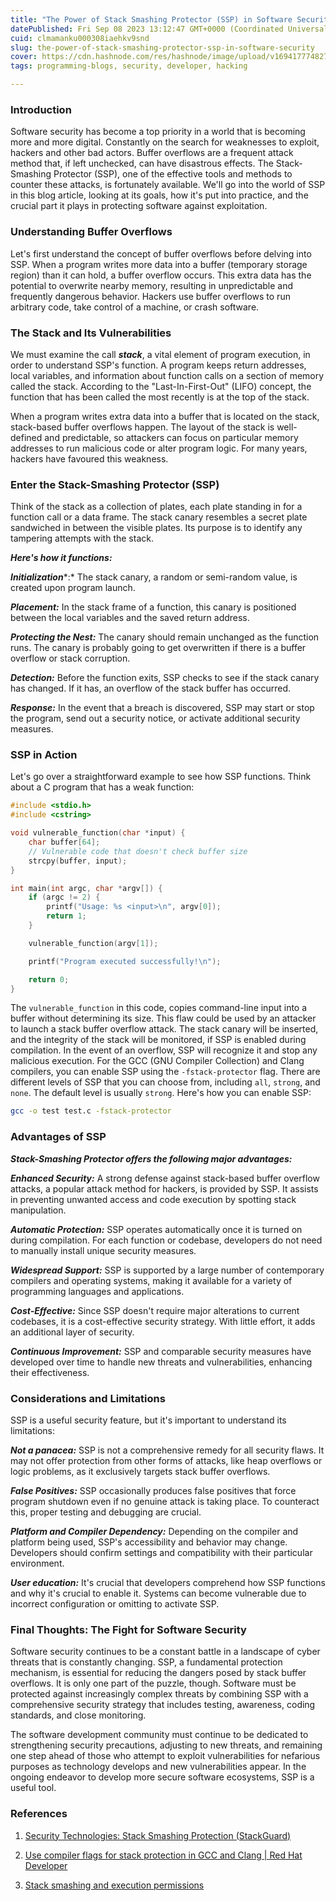 ```yaml
---
title: "The Power of Stack Smashing Protector (SSP) in Software Security"
datePublished: Fri Sep 08 2023 13:12:47 GMT+0000 (Coordinated Universal Time)
cuid: clmamanku000308iaehkv9snd
slug: the-power-of-stack-smashing-protector-ssp-in-software-security
cover: https://cdn.hashnode.com/res/hashnode/image/upload/v1694177748271/8c706775-24ec-4f31-9bf4-1be61a6cd73f.png
tags: programming-blogs, security, developer, hacking

---
```


### Introduction

Software security has become a top priority in a world that is becoming more and more digital. Constantly on the search for weaknesses to exploit, hackers and other bad actors. Buffer overflows are a frequent attack method that, if left unchecked, can have disastrous effects. The Stack-Smashing Protector (SSP), one of the effective tools and methods to counter these attacks, is fortunately available. We'll go into the world of SSP in this blog article, looking at its goals, how it's put into practice, and the crucial part it plays in protecting software against exploitation.

### Understanding Buffer Overflows

Let's first understand the concept of buffer overflows before delving into SSP. When a program writes more data into a buffer (temporary storage region) than it can hold, a buffer overflow occurs. This extra data has the potential to overwrite nearby memory, resulting in unpredictable and frequently dangerous behavior. Hackers use buffer overflows to run arbitrary code, take control of a machine, or crash software.

### The Stack and Its Vulnerabilities

We must examine the call ***stack***, a vital element of program execution, in order to understand SSP's function. A program keeps return addresses, local variables, and information about function calls on a section of memory called the stack. According to the "Last-In-First-Out" (LIFO) concept, the function that has been called the most recently is at the top of the stack.

When a program writes extra data into a buffer that is located on the stack, stack-based buffer overflows happen. The layout of the stack is well-defined and predictable, so attackers can focus on particular memory addresses to run malicious code or alter program logic. For many years, hackers have favoured this weakness.

### Enter the Stack-Smashing Protector (SSP)

Think of the stack as a collection of plates, each plate standing in for a function call or a data frame. The stack canary resembles a secret plate sandwiched in between the visible plates. Its purpose is to identify any tampering attempts with the stack.

***Here's how it functions:***

***Initialization***\*:\* The stack canary, a random or semi-random value, is created upon program launch.

***Placement:*** In the stack frame of a function, this canary is positioned between the local variables and the saved return address.

***Protecting the Nest:*** The canary should remain unchanged as the function runs. The canary is probably going to get overwritten if there is a buffer overflow or stack corruption.

***Detection:*** Before the function exits, SSP checks to see if the stack canary has changed. If it has, an overflow of the stack buffer has occurred.

***Response:*** In the event that a breach is discovered, SSP may start or stop the program, send out a security notice, or activate additional security measures.

### **SSP in Action**

Let's go over a straightforward example to see how SSP functions. Think about a C program that has a weak function:

```c
#include <stdio.h>
#include <cstring>

void vulnerable_function(char *input) {
    char buffer[64];
    // Vulnerable code that doesn't check buffer size
    strcpy(buffer, input);
}

int main(int argc, char *argv[]) {
    if (argc != 2) {
        printf("Usage: %s <input>\n", argv[0]);
        return 1;
    }

    vulnerable_function(argv[1]);

    printf("Program executed successfully!\n");

    return 0;
}
```

The `vulnerable_function` in this code, copies command-line input into a buffer without determining its size. This flaw could be used by an attacker to launch a stack buffer overflow attack. The stack canary will be inserted, and the integrity of the stack will be monitored, if SSP is enabled during compilation. In the event of an overflow, SSP will recognize it and stop any malicious execution. For the GCC (GNU Compiler Collection) and Clang compilers, you can enable SSP using the `-fstack-protector` flag. There are different levels of SSP that you can choose from, including `all`, `strong`, and `none`. The default level is usually `strong`. Here's how you can enable SSP:

```bash
gcc -o test test.c -fstack-protector
```

### Advantages of SSP

***Stack-Smashing Protector offers the following major advantages:***

***Enhanced Security:*** A strong defense against stack-based buffer overflow attacks, a popular attack method for hackers, is provided by SSP. It assists in preventing unwanted access and code execution by spotting stack manipulation.

***Automatic Protection:*** SSP operates automatically once it is turned on during compilation. For each function or codebase, developers do not need to manually install unique security measures.

***Widespread Support:*** SSP is supported by a large number of contemporary compilers and operating systems, making it available for a variety of programming languages and applications.

***Cost-Effective:*** Since SSP doesn't require major alterations to current codebases, it is a cost-effective security strategy. With little effort, it adds an additional layer of security.

***Continuous Improvement:*** SSP and comparable security measures have developed over time to handle new threats and vulnerabilities, enhancing their effectiveness.

### Considerations and Limitations

SSP is a useful security feature, but it's important to understand its limitations:

***Not a panacea:*** SSP is not a comprehensive remedy for all security flaws. It may not offer protection from other forms of attacks, like heap overflows or logic problems, as it exclusively targets stack buffer overflows.

***False Positives:*** SSP occasionally produces false positives that force program shutdown even if no genuine attack is taking place. To counteract this, proper testing and debugging are crucial.

***Platform and Compiler Dependency:*** Depending on the compiler and platform being used, SSP's accessibility and behavior may change. Developers should confirm settings and compatibility with their particular environment.

***User education:*** It's crucial that developers comprehend how SSP functions and why it's crucial to enable it. Systems can become vulnerable due to incorrect configuration or omitting to activate SSP.

### Final Thoughts: The Fight for Software Security

Software security continues to be a constant battle in a landscape of cyber threats that is constantly changing. SSP, a fundamental protection mechanism, is essential for reducing the dangers posed by stack buffer overflows. It is only one part of the puzzle, though. Software must be protected against increasingly complex threats by combining SSP with a comprehensive security strategy that includes testing, awareness, coding standards, and close monitoring.

The software development community must continue to be dedicated to strengthening security precautions, adjusting to new threats, and remaining one step ahead of those who attempt to exploit vulnerabilities for nefarious purposes as technology develops and new vulnerabilities appear. In the ongoing endeavor to develop more secure software ecosystems, SSP is a useful tool.

### References

1. [Security Technologies: Stack Smashing Protection (StackGuard)](https://www.redhat.com/en/blog/security-technologies-stack-smashing-protection-stackguard)
    
2. [Use compiler flags for stack protection in GCC and Clang | Red Hat Developer](https://developers.redhat.com/articles/2022/06/02/use-compiler-flags-stack-protection-gcc-and-clang)
    
3. [Stack smashing and execution permissions](https://developer.arm.com/documentation/102433/0100/Stack-smashing-and-execution-permissions)